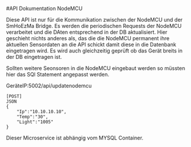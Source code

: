 #API Dokumentation NodeMCU


Diese API ist nur für die Kommunikation zwischen der NodeMCU und der SmHoEzMa Bridge. 
Es werden die periodischen Requests der NodeMCU verarbeitet und die DAten entsprechend in der DB aktualisiert.
Hier geschieht nichts anderes als, das die die NodeMCU permanent ihre aktuellen Sensordaten an die API schickt damit 
diese in die Datenbank eingetragen wird. 
Es wird auch gleichzeitig geprüft ob das Gerät breits in der DB eingetragen ist. 

Sollten weitere Seonsoren in die NodeMCU eingebaut werden so müssten hier das SQl Statement angepasst werden.

GeräteIP:5002/api/updatenodemcu  
```
[POST] 
JSON
{
    "Ip":"10.10.10.10",
    "Temp":"30",
    "Light":"1005"
}
```

Dieser Microservice ist abhängig vom MYSQL Container. 